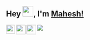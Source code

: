 ## Hey <img src="https://github.com/TheDudeThatCode/TheDudeThatCode/blob/master/Assets/Hi.gif" width="29px">, I'm [Mahesh!](https://github.com/mahesh-143) 

<a href="https://www.linkedin.com/in/mahesh-odedara-486335197/">
  <img align="left" width="24px" src="https://cdn-icons-png.flaticon.com/512/174/174857.png"  />
</a>
<a href="https://twitter.com/ichmahesh">
  <img align="left" width="26px" src="https://logodownload.org/wp-content/uploads/2014/09/twitter-logo-6.png" />
</a>
<a href="mailto:maheshodedara13@yahoo.com">
  <img align="left" width="26px" src="https://cdn-icons-png.flaticon.com/512/281/281769.png" />
</a>

![](https://www.linkedin.com/in/mahesh-odedara-486335197/overlay/background-image/)
